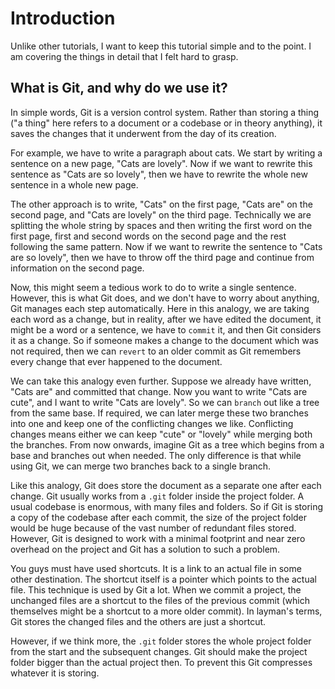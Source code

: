 # Introduction
Unlike other tutorials, I want to keep this tutorial simple and to the point. I am covering the things in detail that I felt hard to grasp.
## What is Git, and why do we use it?
In simple words, Git is a version control system. Rather than storing a thing ("a thing" here refers to a document or a codebase or in theory anything), it saves the changes that it underwent from the day of its creation.

For example, we have to write a paragraph about cats. We start by writing a sentence on a new page, "Cats are lovely". Now if we want to rewrite this sentence as "Cats are so lovely", then we have to rewrite the whole new sentence in a whole new page.

The other approach is to write, "Cats" on the first page, "Cats are" on the second page, and "Cats are lovely" on the third page. Technically we are splitting the whole string by spaces and then writing the first word on the first page, first and second words on the second page and the rest following the same pattern. Now if we want to rewrite the sentence to "Cats are so lovely", then we have to throw off the third page and continue from information on the second page.

Now, this might seem a tedious work to do to write a single sentence. However, this is what Git does, and we don't have to worry about anything, Git manages each step automatically. Here in this analogy, we are taking each word as a change, but in reality, after we have edited the document, it might be a word or a sentence, we have to `commit` it, and then Git considers it as a change. So if someone makes a change to the document which was not required, then we can `revert` to an older commit as Git remembers every change that ever happened to the document.

We can take this analogy even further. Suppose we already have written, "Cats are" and committed that change. Now you want to write "Cats are cute", and I want to write "Cats are lovely". So we can `branch` out like a tree from the same base. If required, we can later merge these two branches into one and keep one of the conflicting changes we like. Conflicting changes means either we can keep "cute" or "lovely" while merging both the branches. From now onwards, imagine Git as a tree which begins from a base and branches out when needed. The only difference is that while using Git, we can merge two branches back to a single branch.

Like this analogy, Git does store the document as a separate one after each change. Git usually works from a `.git` folder inside the project folder. A usual codebase is enormous, with many files and folders. So if Git is storing a copy of the codebase after each commit, the size of the project folder would be huge because of the vast number of redundant files stored. However, Git is designed to work with a minimal footprint and near zero overhead on the project and Git has a solution to such a problem.

You guys must have used shortcuts. It is a link to an actual file in some other destination. The shortcut itself is a pointer which points to the actual file. This technique is used by Git a lot. When we commit a project, the unchanged files are a shortcut to the files of the previous commit (which themselves might be a shortcut to a more older commit). In layman's terms, Git stores the changed files and the others are just a shortcut.

However, if we think more, the `.git` folder stores the whole project folder from the start and the subsequent changes. Git should make the project folder bigger than the actual project then. To prevent this Git compresses whatever it is storing.
